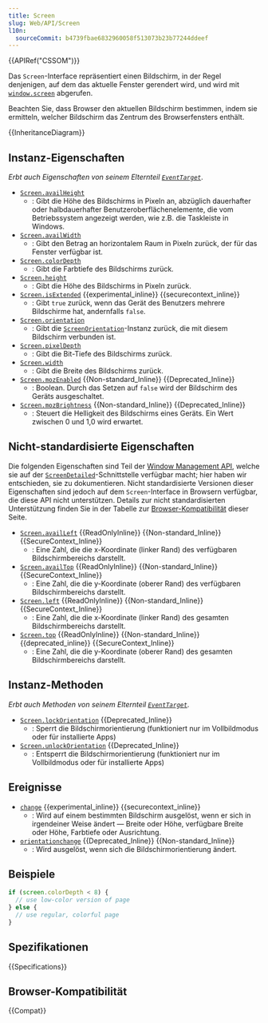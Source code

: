 ```yaml
---
title: Screen
slug: Web/API/Screen
l10n:
  sourceCommit: b4739fbae6832960058f513073b23b77244ddeef
---
```


{{APIRef("CSSOM")}}

Das `Screen`-Interface repräsentiert einen Bildschirm, in der Regel denjenigen, auf dem das aktuelle Fenster gerendert wird, und wird mit [`window.screen`](/de/docs/Web/API/Window/screen) abgerufen.

Beachten Sie, dass Browser den aktuellen Bildschirm bestimmen, indem sie ermitteln, welcher Bildschirm das Zentrum des Browserfensters enthält.

{{InheritanceDiagram}}

## Instanz-Eigenschaften

_Erbt auch Eigenschaften von seinem Elternteil [`EventTarget`](/de/docs/Web/API/EventTarget)_.

- [`Screen.availHeight`](/de/docs/Web/API/Screen/availHeight)
  - : Gibt die Höhe des Bildschirms in Pixeln an, abzüglich dauerhafter oder halbdauerhafter Benutzeroberflächenelemente, die vom Betriebssystem angezeigt werden, wie z.B. die Taskleiste in Windows.
- [`Screen.availWidth`](/de/docs/Web/API/Screen/availWidth)
  - : Gibt den Betrag an horizontalem Raum in Pixeln zurück, der für das Fenster verfügbar ist.
- [`Screen.colorDepth`](/de/docs/Web/API/Screen/colorDepth)
  - : Gibt die Farbtiefe des Bildschirms zurück.
- [`Screen.height`](/de/docs/Web/API/Screen/height)
  - : Gibt die Höhe des Bildschirms in Pixeln zurück.
- [`Screen.isExtended`](/de/docs/Web/API/Screen/isExtended) {{experimental_inline}} {{securecontext_inline}}
  - : Gibt `true` zurück, wenn das Gerät des Benutzers mehrere Bildschirme hat, andernfalls `false`.
- [`Screen.orientation`](/de/docs/Web/API/Screen/orientation)
  - : Gibt die [`ScreenOrientation`](/de/docs/Web/API/ScreenOrientation)-Instanz zurück, die mit diesem Bildschirm verbunden ist.
- [`Screen.pixelDepth`](/de/docs/Web/API/Screen/pixelDepth)
  - : Gibt die Bit-Tiefe des Bildschirms zurück.
- [`Screen.width`](/de/docs/Web/API/Screen/width)
  - : Gibt die Breite des Bildschirms zurück.
- [`Screen.mozEnabled`](/de/docs/Web/API/Screen/mozEnabled) {{Non-standard_Inline}} {{Deprecated_Inline}}
  - : Boolean. Durch das Setzen auf `false` wird der Bildschirm des Geräts ausgeschaltet.
- [`Screen.mozBrightness`](/de/docs/Web/API/Screen/mozBrightness) {{Non-standard_Inline}} {{Deprecated_Inline}}
  - : Steuert die Helligkeit des Bildschirms eines Geräts. Ein Wert zwischen 0 und 1,0 wird erwartet.

## Nicht-standardisierte Eigenschaften

Die folgenden Eigenschaften sind Teil der [Window Management API](/de/docs/Web/API/Window_Management_API), welche sie auf der [`ScreenDetailed`](/de/docs/Web/API/ScreenDetailed)-Schnittstelle verfügbar macht; hier haben wir entschieden, sie zu dokumentieren. Nicht standardisierte Versionen dieser Eigenschaften sind jedoch auf dem `Screen`-Interface in Browsern verfügbar, die diese API nicht unterstützen. Details zur nicht standardisierten Unterstützung finden Sie in der Tabelle zur [Browser-Kompatibilität](#browser-kompatibilität) dieser Seite.

- [`Screen.availLeft`](/de/docs/Web/API/ScreenDetailed/availLeft) {{ReadOnlyInline}} {{Non-standard_Inline}} {{SecureContext_Inline}}
  - : Eine Zahl, die die x-Koordinate (linker Rand) des verfügbaren Bildschirmbereichs darstellt.
- [`Screen.availTop`](/de/docs/Web/API/ScreenDetailed/availTop) {{ReadOnlyInline}} {{Non-standard_Inline}} {{SecureContext_Inline}}
  - : Eine Zahl, die die y-Koordinate (oberer Rand) des verfügbaren Bildschirmbereichs darstellt.
- [`Screen.left`](/de/docs/Web/API/ScreenDetailed/left) {{ReadOnlyInline}} {{Non-standard_Inline}} {{SecureContext_Inline}}
  - : Eine Zahl, die die x-Koordinate (linker Rand) des gesamten Bildschirmbereichs darstellt.
- [`Screen.top`](/de/docs/Web/API/ScreenDetailed/top) {{ReadOnlyInline}} {{Non-standard_Inline}} {{deprecated_inline}} {{SecureContext_Inline}}
  - : Eine Zahl, die die y-Koordinate (oberer Rand) des gesamten Bildschirmbereichs darstellt.

## Instanz-Methoden

_Erbt auch Methoden von seinem Elternteil [`EventTarget`](/de/docs/Web/API/EventTarget)_.

- [`Screen.lockOrientation`](/de/docs/Web/API/Screen/lockOrientation) {{Deprecated_Inline}}
  - : Sperrt die Bildschirmorientierung (funktioniert nur im Vollbildmodus oder für installierte Apps)
- [`Screen.unlockOrientation`](/de/docs/Web/API/Screen/unlockOrientation) {{Deprecated_Inline}}
  - : Entsperrt die Bildschirmorientierung (funktioniert nur im Vollbildmodus oder für installierte Apps)

## Ereignisse

- [`change`](/de/docs/Web/API/Screen/change_event) {{experimental_inline}} {{securecontext_inline}}
  - : Wird auf einem bestimmten Bildschirm ausgelöst, wenn er sich in irgendeiner Weise ändert — Breite oder Höhe, verfügbare Breite oder Höhe, Farbtiefe oder Ausrichtung.
- [`orientationchange`](/de/docs/Web/API/Screen/orientationchange_event) {{Deprecated_Inline}} {{Non-standard_Inline}}
  - : Wird ausgelöst, wenn sich die Bildschirmorientierung ändert.

## Beispiele

```js
if (screen.colorDepth < 8) {
  // use low-color version of page
} else {
  // use regular, colorful page
}
```

## Spezifikationen

{{Specifications}}

## Browser-Kompatibilität

{{Compat}}
